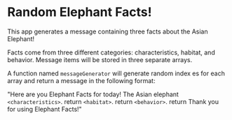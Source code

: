 # Random Elephant Facts! #

This app generates a message containing three facts about the Asian Elephant!

Facts come from three different categories: characteristics, habitat, and behavior. Message items will be stored in three separate arrays.

A function named `messageGenerator` will generate random index es for each array and return a message in the following format:

"Here are you Elephant Facts for today!
The Asian elephant `<characteristics>`.  return
`<habitat>`.  return
`<behavior>`.  return
Thank you for using Elephant Facts!"
